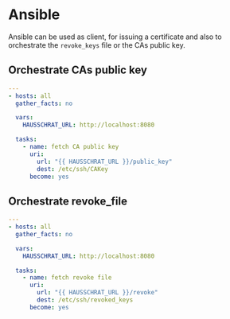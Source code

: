 # Ansible

Ansible can be used as client, for issuing a certificate and also to orchestrate the `revoke_keys` file or the CAs public key.

## Orchestrate CAs public key


```yml
---
- hosts: all
  gather_facts: no

  vars:
    HAUSSCHRAT_URL: http://localhost:8080

  tasks:
    - name: fetch CA public key
      uri:
        url: "{{ HAUSSCHRAT_URL }}/public_key"
        dest: /etc/ssh/CAKey
      become: yes
```

## Orchestrate revoke_file

```yml
---
- hosts: all
  gather_facts: no

  vars:
    HAUSSCHRAT_URL: http://localhost:8080

  tasks:
    - name: fetch revoke file
      uri:
        url: "{{ HAUSSCHRAT_URL }}/revoke"
        dest: /etc/ssh/revoked_keys
      become: yes
```